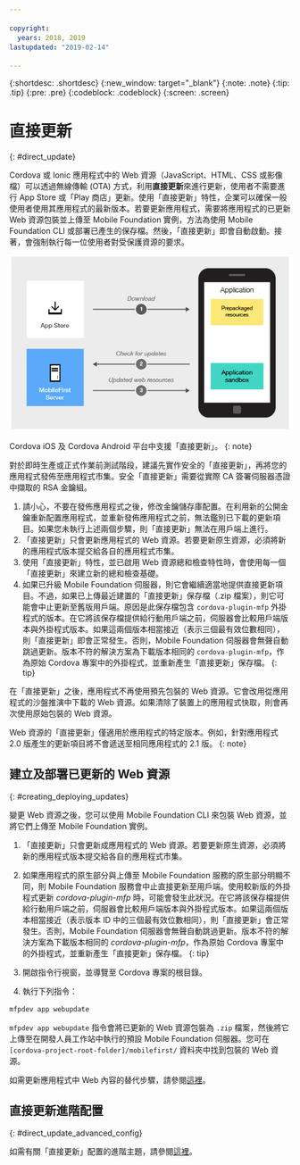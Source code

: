 ```yaml
---

copyright:
  years: 2018, 2019
lastupdated: "2019-02-14"

---
```


{:shortdesc: .shortdesc}
{:new_window: target="_blank"}
{:note: .note}
{:tip: .tip}
{:pre: .pre}
{:codeblock: .codeblock}
{:screen: .screen}

# 直接更新
{: #direct_update}

Cordova 或 Ionic 應用程式中的 Web 資源（JavaScript、HTML、CSS 或影像檔）可以透過無線傳輸 (OTA) 方式，利用**直接更新**來進行更新，使用者不需要進行 App Store 或「Play 商店」更新。使用「直接更新」特性，企業可以確保一般使用者使用其應用程式的最新版本。若要更新應用程式，需要將應用程式的已更新 Web 資源包裝並上傳至 Mobile Foundation 實例，方法為使用 Mobile Foundation CLI 或部署已產生的保存檔。然後，「直接更新」即會自動啟動。接著，會強制執行每一位使用者對受保護資源的要求。

![直接更新運作方式的圖表](images/internal_function.jpg)

Cordova iOS 及 Cordova Android 平台中支援「直接更新」。
{: note}

對於即時生產或正式作業前測試階段，建議先實作安全的「直接更新」，再將您的應用程式發佈至應用程式市集。安全「直接更新」需要從實際 CA 簽署伺服器憑證中擷取的 RSA 金鑰組。

1. 請小心，不要在發佈應用程式之後，修改金鑰儲存庫配置。在利用新的公開金鑰重新配置應用程式，並重新發佈應用程式之前，無法鑑別已下載的更新項目。如果您未執行上述兩個步驟，則「直接更新」無法在用戶端上進行。
2. 「直接更新」只會更新應用程式的 Web 資源。若要更新原生資源，必須將新的應用程式版本提交給各自的應用程式市集。
3. 使用「直接更新」特性，並已啟用 Web 資源總和檢查特性時，會使用每一個「直接更新」來建立新的總和檢查基礎。
4. 如果已升級 Mobile Foundation 伺服器，則它會繼續適當地提供直接更新項目。不過，如果已上傳最近建置的「直接更新」保存檔（.zip 檔案），則它可能會中止更新至舊版用戶端。原因是此保存檔包含 `cordova-plugin-mfp` 外掛程式的版本。在它將該保存檔提供給行動用戶端之前，伺服器會比較用戶端版本與外掛程式版本。如果這兩個版本相當接近（表示三個最有效位數相同），則「直接更新」即會正常發生。否則，Mobile Foundation 伺服器會無聲自動跳過更新。版本不符的解決方案為下載版本相同的 `cordova-plugin-mfp`，作為原始 Cordova 專案中的外掛程式，並重新產生「直接更新」保存檔。
{: tip}

在「直接更新」之後，應用程式不再使用預先包裝的 Web 資源。它會改用從應用程式的沙盤推演中下載的 Web 資源。如果清除了裝置上的應用程式快取，則會再次使用原始包裝的 Web 資源。

Web 資源的「直接更新」僅適用於應用程式的特定版本。例如，針對應用程式 2.0 版產生的更新項目將不會遞送至相同應用程式的 2.1 版。
{: note}

## 建立及部署已更新的 Web 資源
{: #creating_deploying_updates}

變更 Web 資源之後，您可以使用 Mobile Foundation CLI 來包裝 Web 資源，並將它們上傳至 Mobile Foundation 實例。

1.  「直接更新」只會更新成應用程式的 Web 資源。若要更新原生資源，必須將新的應用程式版本提交給各自的應用程式市集。
2. 如果應用程式的原生部分與上傳至 Mobile Foundation 服務的原生部分明顯不同，則 Mobile Foundation 服務會中止直接更新至用戶端。使用較新版的外掛程式更新 *cordova-plugin-mfp* 時，可能會發生此狀況。在它將該保存檔提供給行動用戶端之前，伺服器會比較用戶端版本與外掛程式版本。如果這兩個版本相當接近（表示版本 ID 中的三個最有效位數相同），則「直接更新」會正常發生。否則，Mobile Foundation 伺服器會無聲自動跳過更新。版本不符的解決方案為下載版本相同的 *cordova-plugin-mfp*，作為原始 Cordova 專案中的外掛程式，並重新產生「直接更新」保存檔。
{: tip}

1. 開啟指令行視窗，並導覽至 Cordova 專案的根目錄。
2. 執行下列指令：
  ```bash
  mfpdev app webupdate
  ```
  `mfpdev app webupdate` 指令會將已更新的 Web 資源包裝為 `.zip` 檔案，然後將它上傳至在開發人員工作站中執行的預設 Mobile Foundation 伺服器。您可在 `[cordova-project-root-folder]/mobilefirst/` 資料夾中找到包裝的 Web 資源。

如需更新應用程式中 Web 內容的替代步驟，請參閱[這裡](/docs/services/mobilefoundation?topic=mobilefoundation-alternate_steps_to_update_app_web_content_in_app#alternate_steps_to_update_app_web_content_in_app)。

## 直接更新進階配置
{: #direct_update_advanced_config}

如需有關「直接更新」配置的進階主題，請參閱[這裡](/docs/services/mobilefoundation?topic=mobilefoundation-advanced_direct_update_configuration#advanced_direct_update_configuration)。
